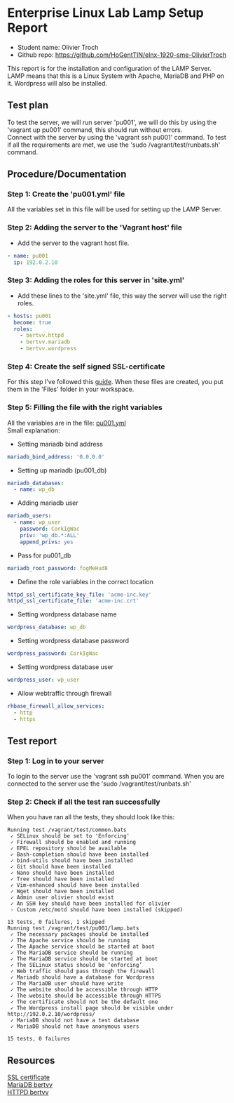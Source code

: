 # Enterprise Linux Lab Lamp Setup Report

- Student name: Olivier Troch
- Github repo: <https://github.com/HoGentTIN/elnx-1920-sme-OlivierTroch>

This report is for the installation and configuration of the LAMP Server. LAMP means that this is a Linux System with Apache, MariaDB and PHP on it.
Wordpress will also be installed.

## Test plan

To test the server, we will run server 'pu001', we will do this by using the 'vagrant up pu001' command, this should run without errors.   
Connect with the server by using the 'vagrant ssh pu001' command. To test if all the requirements are met, we use the 'sudo /vagrant/test/runbats.sh' command.  

## Procedure/Documentation

### Step 1: Create the 'pu001.yml' file  
All the variables set in this file will be used for setting up the LAMP Server.

### Step 2: Adding the server to the 'Vagrant host' file
* Add the server to the vagrant host file.

```yml
- name: pu001
  ip: 192.0.2.10
```

### Step 3: Adding the roles for this server in 'site.yml'
* Add these lines to the 'site.yml' file, this way the server will use the right roles.
```yml
- hosts: pu001
  become: true
  roles:
    - bertvv.httpd
    - bertvv.mariadb
    - bertvv.wordpress
```

### Step 4: Create the self signed SSL-certificate
For this step I've followed this [guide](https://wiki.centos.org/HowTos/Https).
When these files are created, you put them in the 'Files' folder in your workspace.

### Step 5: Filling the file with the right variables  
All the variables are in the file: [pu001.yml](..\ansible\host_vars\pu001.yml)  
Small explanation:  

* Setting mariadb bind address
```yml
mariadb_bind_address: '0.0.0.0'
```

* Setting up mariadb (pu001_db)
```yml
mariadb_databases:
  - name: wp_db
```

* Adding mariadb user
```yml
mariadb_users:
  - name: wp_user
    password: CorkIgWac
    priv: 'wp_db.*:ALL'
    append_privs: yes
```

* Pass for pu001_db
```yml
mariadb_root_password: fogMeHud8
```

* Define the role variables in the correct location
```yml
httpd_ssl_certificate_key_file: 'acme-inc.key'
httpd_ssl_certificate_file: 'acme-inc.crt'
```

* Setting wordpress database name
```yml
wordpress_database: wp_db
```

* Setting wordpress database password
```yml
wordpress_password: CorkIgWac
```

* Setting wordpress database user
```yml
wordpress_user: wp_user
```

* Allow webtraffic through firewall
```yml
rhbase_firewall_allow_services:
  - http
  - https
```

## Test report

### Step 1: Log in to your server
To login to the server use the 'vagrant ssh pu001' command. When you are connected to the server use the 'sudo /vagrant/test/runbats.sh'

### Step 2: Check if all the test ran successfully
When you have ran all the tests, they should look like this:
``` console
Running test /vagrant/test/common.bats
 ✓ SELinux should be set to 'Enforcing'
 ✓ Firewall should be enabled and running
 ✓ EPEL repository should be available
 ✓ Bash-completion should have been installed
 ✓ bind-utils should have been installed
 ✓ Git should have been installed
 ✓ Nano should have been installed
 ✓ Tree should have been installed
 ✓ Vim-enhanced should have been installed
 ✓ Wget should have been installed
 ✓ Admin user olivier should exist
 ✓ An SSH key should have been installed for olivier
 - Custom /etc/motd should have been installed (skipped)

13 tests, 0 failures, 1 skipped
Running test /vagrant/test/pu001/lamp.bats
 ✓ The necessary packages should be installed
 ✓ The Apache service should be running
 ✓ The Apache service should be started at boot
 ✓ The MariaDB service should be running
 ✓ The MariaDB service should be started at boot
 ✓ The SELinux status should be ‘enforcing’
 ✓ Web traffic should pass through the firewall
 ✓ Mariadb should have a database for Wordpress
 ✓ The MariaDB user should have write
 ✓ The website should be accessible through HTTP
 ✓ The website should be accessible through HTTPS
 ✓ The certificate should not be the default one
 ✓ The Wordpress install page should be visible under http://192.0.2.10/wordpress/
 ✓ MariaDB should not have a test database
 ✓ MariaDB should not have anonymous users

15 tests, 0 failures
```

## Resources

[SSL certificate](https://wiki.centos.org/HowTos/Https)  
[MariaDB bertvv](https://galaxy.ansible.com/bertvv/mariadb)  
[HTTPD bertvv](https://galaxy.ansible.com/bertvv/httpd)  

